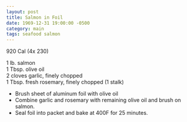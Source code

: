 ```yaml
---
layout: post
title: Salmon in Foil
date: 1969-12-31 19:00:00 -0500
category: main
tags: seafood salmon
---
```

920 Cal (4x 230)

1 lb. salmon  
1 Tbsp. olive oil  
2 cloves garlic, finely chopped  
1 Tbsp. fresh rosemary, finely chopped (1 stalk)  

* Brush sheet of aluminum foil with olive oil
* Combine garlic and rosemary with remaining olive oil and brush on salmon.
* Seal foil into packet and bake at 400F for 25 minutes.
